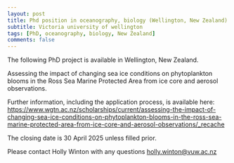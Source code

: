 ```yaml
---
layout: post
title: Phd position in oceanography, biology (Wellington, New Zealand)
subtitle: Victoria university of wellington
tags: [PhD, oceanography, biology, New Zealand]
comments: false
---
```

The following PhD project is available in Wellington, New Zealand.

 

Assessing the impact of changing sea ice conditions on phytoplankton blooms in the Ross Sea Marine Protected Area from ice core and aerosol observations.

 

Further information, including the application process, is available here: https://www.wgtn.ac.nz/scholarships/current/assessing-the-impact-of-changing-sea-ice-conditions-on-phytoplankton-blooms-in-the-ross-sea-marine-protected-area-from-ice-core-and-aerosol-observations/_recache 

 

The closing date is 30 April 2025 unless filled prior.

 

Please contact Holly Winton with any questions holly.winton@vuw.ac.nz

